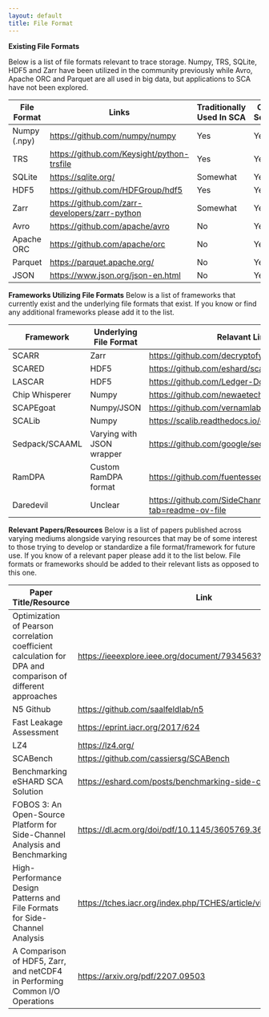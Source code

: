 ```yaml
---
layout: default
title: File Format
---
```


**Existing File Formats**

Below is a list of file formats relevant to trace storage. Numpy, TRS, SQLite, HDF5 and Zarr have been utilized in the community previously while Avro, Apache ORC and Parquet are all used in big data, but applications to SCA have not been explored.

| File Format  | Links                                          | Traditionally Used In SCA | Open Source |
|--------------|------------------------------------------------|---------------------------|-------------|
| Numpy (.npy) | https://github.com/numpy/numpy                 | Yes                       | Yes         |
| TRS          | https://github.com/Keysight/python-trsfile     | Yes                       | Yes         |
| SQLite       | https://sqlite.org/                            | Somewhat                  | Yes         |
| HDF5         | https://github.com/HDFGroup/hdf5               | Yes                       | Yes         |
| Zarr         | https://github.com/zarr-developers/zarr-python | Somewhat                  | Yes         |
| Avro         | https://github.com/apache/avro                 | No                        | Yes         |
| Apache ORC   | https://github.com/apache/orc                  | No                        | Yes         |
| Parquet      | https://parquet.apache.org/                    | No                        | Yes         |
|JSON | https://www.json.org/json-en.html | No | Yes

**Frameworks Utilizing File Formats**
Below is a list of frameworks that currently exist and the underlying file formats that exist. If you know or find any additional frameworks please add it to the list.


| Framework      | Underlying File Format    | Relavant Links                                                     |
|----------------|---------------------------|--------------------------------------------------------------------|
| SCARR          | Zarr                      | https://github.com/decryptofy/scarr                                |
| SCARED         | HDF5                      | https://github.com/eshard/scared                                   |
| LASCAR         | HDF5                      | https://github.com/Ledger-Donjon/lascar                            |
| Chip Whisperer | Numpy                     | https://github.com/newaetech/chipwhisperer                         |
| SCAPEgoat      | Numpy/JSON                | https://github.com/vernamlab/SCApeGoat                             |
| SCALib         | Numpy                     | https://scalib.readthedocs.io/en/stable/                           |
| Sedpack/SCAAML | Varying with JSON wrapper | https://github.com/google/sedpack                                  |
| RamDPA         | Custom RamDPA format      | https://github.com/fuentessec/RamDPA                               |
| Daredevil      | Unclear                   | https://github.com/SideChannelMarvels/Daredevil?tab=readme-ov-file |

**Relevant Papers/Resources**
Below is a list of papers published across varying mediums alongside varying resources that may be of some interest to those trying to develop or standardize a file format/framework for future use. If you know of a relevant paper please add it to the list below. File formats or frameworks should be added to their relevant lists as opposed to this one.

| Paper Title/Resource                                                                                       | Link                                                            | 
|------------------------------------------------------------------------------------------------------------|-----------------------------------------------------------------|
| Optimization of Pearson correlation coefficient calculation for DPA and comparison of different approaches | https://ieeexplore.ieee.org/document/7934563?signout=success    |
| N5 Github                                                                                                  | https://github.com/saalfeldlab/n5                               | 
| Fast Leakage Assessment                                                                                    | https://eprint.iacr.org/2017/624                                | 
| LZ4                                                                                                        | https://lz4.org/                                                | 
| SCABench                                                                                                   | https://github.com/cassiersg/SCABench                           | 
| Benchmarking eSHARD SCA Solution                                                                           | https://eshard.com/posts/benchmarking-side-channel-solutions    | 
| FOBOS 3: An Open-Source Platform for Side-Channel Analysis and Benchmarking                                | https://dl.acm.org/doi/pdf/10.1145/3605769.3623987              | 
| High-Performance Design Patterns and File Formats for Side-Channel Analysis                                | https://tches.iacr.org/index.php/TCHES/article/view/11446/10951 |
| A Comparison of HDF5, Zarr, and netCDF4 in Performing Common I/O Operations                                | https://arxiv.org/pdf/2207.09503     |                           
